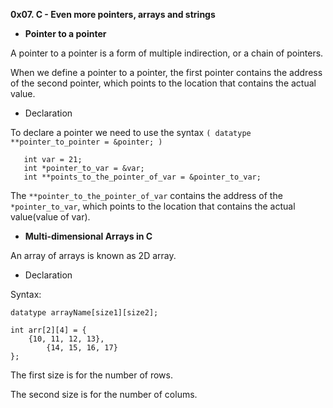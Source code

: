 **0x07. C - Even more pointers, arrays and strings**

 - __Pointer to a pointer__

A pointer to a pointer is a form of multiple indirection, or a chain of pointers.

When we define a pointer to a pointer, the first pointer contains the address of the second pointer, which points to the location that contains the actual value.

- Declaration

To declare a pointer we need to use the syntax ```( datatype **pointer_to_pointer = &pointer; )```

```
   int var = 21;
   int *pointer_to_var = &var;
   int **points_to_the_pointer_of_var = &pointer_to_var;
```

The ```**pointer_to_the_pointer_of_var``` contains the address of the ```*pointer_to_var```, which points to the location that contains the actual value(value of var).

 - __Multi-dimensional Arrays in C__

An array of arrays is known as 2D array.

- Declaration

Syntax:

```datatype arrayName[size1][size2];```

```
int arr[2][4] = {
	{10, 11, 12, 13},
    	{14, 15, 16, 17}
};
```

The first size is for the number of rows.

The second size is for the number of colums.

